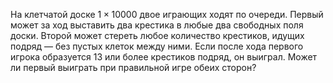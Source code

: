 На клетчатой доске $1\times 10000$ двое играющих ходят по очереди. Первый может за ход выставить два крестика в любые два свободных поля доски. Второй может стереть любое количество крестиков, идущих подряд — без пустых клеток между ними. Если после хода первого игрока образуется 13 или более крестиков подряд, он выиграл. Может ли первый выиграть при правильной игре обеих сторон?